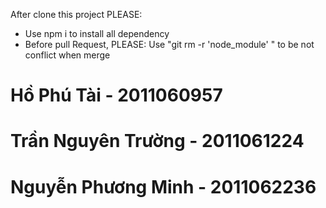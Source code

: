 After clone this project PLEASE:
- Use npm i to install all dependency</br>
- Before pull Request, PLEASE: Use "git rm -r 'node_module' " to be not conflict when merge
<h1>Hồ Phú Tài - 2011060957</h1>
<h1>Trần Nguyên Trường - 2011061224</h1>
<h1>Nguyễn Phương Minh - 2011062236</h1>
